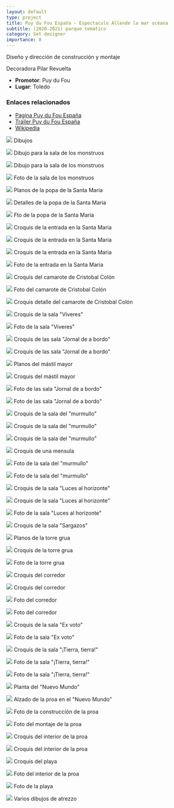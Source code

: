```yaml
---
layout: default
type: project
title: Puy du Fou España - Espectaculo Allende la mar océana
subtitle: (2020-2021) parque temático
category: Set designer
importance: 8
---
```


Diseño y dirección de construcción y montaje

Decoradora Pilar Revuelta

- **Promotor**: Puy du Fou
- **Lugar**: Toledo

### Enlaces relacionados

- [Pagina Puy du Fou España](https://www.puydufou.com/espana/es)
- [Tráiler Puy du Fou España](https://www.youtube.com/watch?v=ach8HOQMtEM)
- [Wikipedia](https://es.wikipedia.org/wiki/Puy_du_Fou_Espa%C3%B1a)




![](01.jpg)
Dibujos

![](02.jpg)
Dibujo para la sala de los monstruos

![](03.jpg)
Dibujo para la sala de los monstruos

![](04.jpg)
Foto de la sala de los monstruos

![](05.jpg)
Planos de la popa de la Santa Maria

![](06.jpg)
Detalles de la popa de la Santa Maria

![](07.jpg)
Fto de la popa de la Santa Maria

![](08.jpg)
Croquis de la entrada en la Santa Maria

![](09.jpg)
Croquis de la entrada en la Santa Maria

![](10.jpg)
Croquis de la entrada en la Santa Maria

![](11.jpg)
Foto de la entrada en la Santa Maria

![](12.jpg)
Croquis del camarote de Cristobal Colón

![](13.jpg)
Foto del camarote de Cristobal Colón

![](14.jpg)
Croquis detalle del camarote de Cristobal Colón

![](15.jpg)
Croquis de la sala "Viveres"

![](16.jpg)
Foto de la sala "Viveres"

![](17.jpg)
Croquis de las sala "Jornal de a bordo"

![](18.jpg)
Croquis de las sala "Jornal de a bordo"

![](19.jpg)
Planos del mástil mayor

![](20.jpg)
Croquis del mástil mayor

![](21.jpg)
Foto de las sala "Jornal de a bordo"

![](22.jpg)
Foto de las sala "Jornal de a bordo"

![](23.jpg)
Croquis de la sala del "murmullo"

![](24.jpg)
Croquis de la sala del "murmullo"

![](25.jpg)
Croquis de la sala del "murmullo"

![](26.jpg)
Croquis de una mensula

![](27.jpg)
Foto de la sala del "murmullo"

![](28.jpg)
Foto de la sala del "murmullo"

![](29.jpg)
Croquis de la sala "Luces al horizonte"

![](30.jpg)
Croquis de la sala "Luces al horizonte"

![](31.jpg)
Foto de la sala "Luces al horizonte"

![](32.jpg)
Croquis de la sala "Sargazos"

![](33.jpg)
Planos de la torre grua

![](34.jpg)
Croquis de la torre grua

![](35.jpg)
Foto de la torre grua

![](36.jpg)
Croquis del corredor

![](37.jpg)
Croquis del corredor

![](38.jpg)
Foto del corredor

![](39.jpg)
Foto del corredor

![](40.jpg)
Croquis de la sala "Ex voto"

![](41.jpg)
Foto de la sala "Ex voto"

![](42.jpg)
Croquis de la sala "¡Tierra, tierra!"

![](43.jpg)
Foto de la sala "¡Tierra, tierra!"

![](44.jpg)
Foto de la sala "¡Tierra, tierra!"

![](45.jpg)
Planta del "Nuevo Mundo"

![](46.jpg)
Alzado de la proa en el "Nuevo Mundo"

![](47.jpg)
Foto de la construcción de la proa

![](48.jpg)
Foto del montaje de la proa

![](49.jpg)
Croquis del interior de la proa

![](50.jpg)
Croquis del interior de la proa

![](51.jpg)
Croquis del playa

![](52.jpg)
Foto del interior de la proa

![](53.jpg)
Foto de la playa

![](54.jpg)
Varios dibujos de atrezzo
